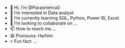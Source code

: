 - 👋 Hi, I’m @Parasmehra0
- 👀 I’m interested in Data analyst
- 🌱 I’m currently learning SQL, Python, Power BI, Excel.
- 💞️ I’m looking to collaborate on ...
- 📫 How to reach me ...
- 😄 Pronouns: He/him
- ⚡ Fun fact: ...

<!---
Parasmehra0/Parasmehra0 is a ✨ special ✨ repository because its `README.md` (this file) appears on your GitHub profile.
You can click the Preview link to take a look at your changes.
--->
